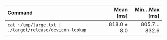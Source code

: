 | Command | Mean [ms] | Min…Max [ms] |
|:---|---:|---:|
| `cat ~/tmp/large.txt \| ./target/release/devicon-lookup` | 818.0 ± 8.0 | 805.7…832.6 |
